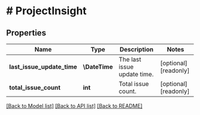 # # ProjectInsight

## Properties

Name | Type | Description | Notes
------------ | ------------- | ------------- | -------------
**last_issue_update_time** | **\DateTime** | The last issue update time. | [optional] [readonly]
**total_issue_count** | **int** | Total issue count. | [optional] [readonly]

[[Back to Model list]](../../README.md#models) [[Back to API list]](../../README.md#endpoints) [[Back to README]](../../README.md)

